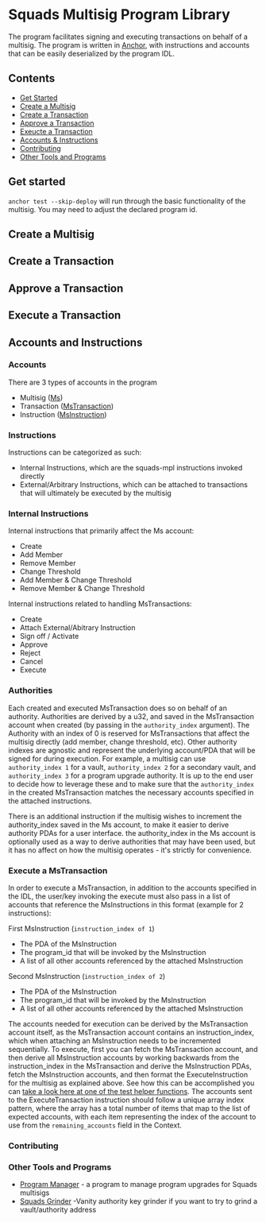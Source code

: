 # Squads Multisig Program Library
The program facilitates signing and executing transactions on behalf of a multisig. The program is written in [Anchor](https://github.com/coral-xyz/anchor), with instructions and accounts that can be easily deserialized by the program IDL.

## Contents
* [Get Started](#get-started)
* [Create a Multisig](#create-a-multisig)
* [Create a Transaction](#create-a-transaction)
* [Approve a Transaction](#approve-a-transaction)
* [Exeucte a Transaction](#execute-a-transaction)
* [Accounts & Instructions](#accounts-and-instructions)
* [Contributing](#contributing)
* [Other Tools and Programs](#other-tools-and-programs)

## Get started
`anchor test --skip-deploy` will run through the basic functionality of the multisig. You may need to adjust the declared program id.

## Create a Multisig

## Create a Transaction

## Approve a Transaction

## Execute a Transaction

## Accounts and Instructions
### Accounts
There are 3 types of accounts in the program
* Multisig ([Ms](https://github.com/squads-dapp/squads-mpl/blob/main/programs/squads-mpl/src/state/ms.rs#L6]))
* Transaction ([MsTransaction](https://github.com/squads-dapp/squads-mpl/blob/main/programs/squads-mpl/src/state/ms.rs#L94))
* Instruction ([MsInstruction](https://github.com/squads-dapp/squads-mpl/blob/main/programs/squads-mpl/src/state/ms.rs#L235))

### Instructions
Instructions can be categorized as such:
* Internal Instructions, which are the squads-mpl instructions invoked directly
* External/Arbitrary Instructions, which can be attached to transactions that will ultimately be executed by the multisig

### Internal Instructions
Internal instructions that primarily affect the Ms account:
* Create
* Add Member
* Remove Member
* Change Threshold
* Add Member & Change Threshold
* Remove Member & Change Threshold

Internal instructions related to handling MsTransactions:
* Create
* Attach External/Abitrary Instruction
* Sign off / Activate
* Approve
* Reject
* Cancel
* Execute

### Authorities
Each created and executed MsTransaction does so on behalf of an authority. Authorities are derived by a u32, and saved in the MsTransaction account when created (by passing in the `authority_index` argument). The Authority with an index of 0 is reserved for MsTransactions that affect the multisig directly (add member, change threshold, etc). Other authority indexes are agnostic and represent the underlying account/PDA that will be signed for during execution. For example, a multisig can use `authority_index 1` for a vault, `authority_index 2` for a secondary vault, and `authority_index 3` for a program upgrade authority. It is up to the end user to decide how to leverage these and to make sure that the `authority_index` in the created MsTransaction matches the necessary accounts specified in the attached instructions.

There is an additional instruction if the multisig wishes to increment the authority_index saved in the Ms account, to make it easier to derive authority PDAs for a user interface. the authority_index in the Ms account is optionally used as a way to derive authorities that may have been used, but it has no affect on how the multisig operates - it's strictly for convenience. 

### Execute a MsTransaction
In order to execute a MsTransaction, in addition to the accounts specified in the IDL, the user/key invoking the execute must also pass in a list of accounts that reference the MsInstructions in this format (example for 2 instructions):

First MsInstruction (`instruction_index of 1`)
* The PDA of the MsInstruction
* The program_id that will be invoked by the MsInstruction
* A list of all other accounts referenced by the attached MsInstruction
  
Second MsInstruction (`instruction_index of 2`)
* The PDA of the MsInstruction
* The program_id that will be invoked by the MsInstruction
* A list of all other accounts referenced by the attached MsInstruction

The accounts needed for execution can be derived by the MsTransaction account itself, as the MsTransaction account contains an instruction_index, which when attaching an MsInstruction needs to be incremented sequentially. To execute, first you can fetch the MsTransaction account, and then derive all MsInstruction accounts by working backwards from the instruction_index in the MsTransaction and derive the MsInstruction PDAs, fetch the MsInstruction accounts, and then format the ExecuteInstruction for the multisig as explained above. See how this can be accomplished you can [take a look here at one of the test helper functions](https://github.com/squads-dapp/squads-mpl/blob/main/helpers/transactions.ts#L29). The accounts sent to the ExecuteTransaction instruction should follow a unique array index pattern, where the array has a total number of items that map to the list of expected accounts, with each item representing the index of the account to use from the `remaining_accounts` field in the Context.

### Contributing

### Other Tools and Programs
* [Program Manager](https://github.com/squads-dapp/squads-mpl/tree/main/programs/program-manager) - a program to manage program upgrades for Squads multisigs
* [Squads Grinder](https://github.com/mralbertchen/squads-grinder) -Vanity authority key grinder if you want to try to grind a vault/authority address

